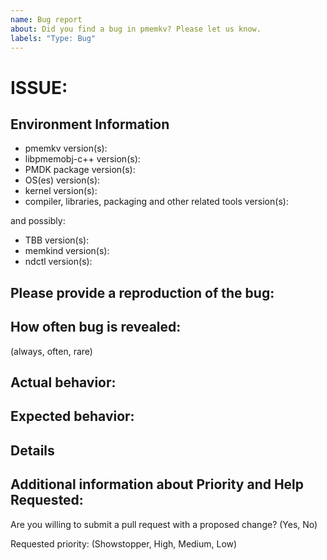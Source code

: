 ```yaml
---
name: Bug report
about: Did you find a bug in pmemkv? Please let us know.
labels: "Type: Bug"
---
```

<!--
Before creating new issue, ensure that similar issue wasn't already created
  * Search: https://github.com/pmem/pmemkv/issues

Note that if you do not provide enough information to reproduce the issue, we may not be able to take action on your report.
Remember this is just a minimal template. You can extend it with data you think may be useful.
-->

# ISSUE: <!-- fill the title of issue -->

## Environment Information

- pmemkv version(s):                                                 <!-- fill this out -->
- libpmemobj-c++ version(s):                                         <!-- fill this out -->
- PMDK package version(s):                                           <!-- fill this out -->
- OS(es) version(s):                                                 <!-- fill this out -->
- kernel version(s):                                                 <!-- fill this out -->
- compiler, libraries, packaging and other related tools version(s): <!-- fill this out -->

and possibly:
- TBB version(s):                                                    <!-- fill this out -->
- memkind version(s):                                                <!-- fill this out -->
- ndctl version(s):                                                  <!-- fill this out -->
<!-- fill in also other useful environment data -->

## Please provide a reproduction of the bug:

<!-- fill this out -->

## How often bug is revealed:

(always, often, rare) <!-- pick one if possible -->
<!-- describe special circumstances -->

## Actual behavior:

<!-- fill this out -->

## Expected behavior:

<!-- fill this out -->

## Details

<!-- fill this out -->

## Additional information about Priority and Help Requested:

Are you willing to submit a pull request with a proposed change? (Yes, No)  <!-- check one if possible -->

Requested priority: (Showstopper, High, Medium, Low)                        <!-- check one if possible -->

